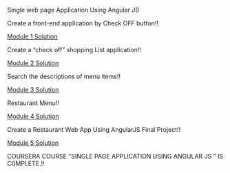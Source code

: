 Single web page Application Using Angular JS

Create a front-end application by Check OFF button!!

[Module 1 Solution](Mod1-Sol)

Create a “check off” shopping List application!!

[Module 2 Solution](Mod2-Sol)

Search the descriptions of menu items!!

[Module 3 Solution](Mod3-Sol)

Restaurant Menu!!

[Module 4 Solution](Mod4-Sol)

Create a Restaurant Web App Using AngularJS Final Project!!

[Module 5 Solution](Mod5-Sol)


COURSERA COURSE "SINGLE PAGE APPLICATION USING ANGULAR JS " IS C0MPLETE.!!
